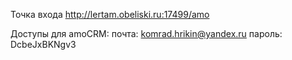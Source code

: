 Точка входа http://lertam.obeliski.ru:17499/amo

Доступы для amoCRM:
почта: komrad.hrikin@yandex.ru
пароль: DcbeJxBKNgv3